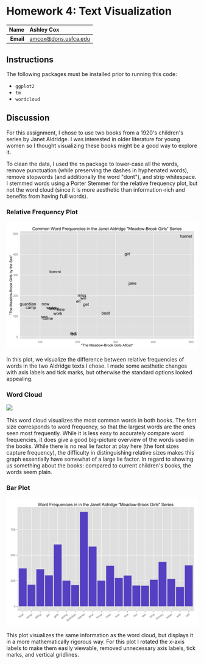 Homework 4: Text Visualization
==============================

| **Name**  | Ashley Cox  |
|----------:|:-------------|
| **Email** | amcox@dons.usfca.edu |

## Instructions ##

The following packages must be installed prior to running this code:

- `ggplot2`
- `tm`
- `wordcloud`


## Discussion ##

For this assignment, I chose to use two books from a 1920's children's series by Janet Aldridge. I was interested in older literature for young women so I thought visualizing these books might be a good way to explore it. 

To clean the data, I used the `tm` package to lower-case all the words, remove punctuation (while preserving the dashes in hyphenated words), remove stopwords (and additionally the word "dont"), and strip whitespace. I stemmed words using a Porter Stemmer for the relative frequency plot, but not the word cloud (since it is more aesthetic than information-rich and benefits from having full words). 

### Relative Frequency Plot ###
![](relative_freq.png)

In this plot, we visualize the difference between relative frequencies of words in the two Aldridge texts I chose. I made some aesthetic changes with axis labels and tick marks, but otherwise the standard options looked appealing. 

### Word Cloud ###
![](word_cloud.png)

This word cloud visualizes the most common words in both books. The font size corresponds to word frequency, so that the largest words are the ones seen most frequently. While it is less easy to accurately compare word frequencies, it does give a good big-picture overview of the words used in the books. While there is no real lie factor at play here (the font sizes capture frequency), the difficulty in distinguishing relative sizes makes this graph essentially have somewhat of a large lie factor. In regard to showing us something about the books: compared to current children's books, the words seem plain.

### Bar Plot ###
![](barplot.png)

This plot visualizes the same information as the word cloud, but displays it in a more mathematically rigorous way. For this plot I rotated the x-axis labels to make them easily viewable, removed unnecessary axis labels, tick marks, and vertical gridlines.


